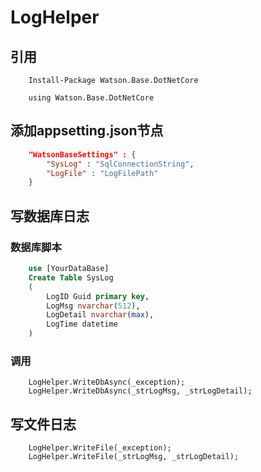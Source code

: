LogHelper
===
## 引用
        Install-Package Watson.Base.DotNetCore
```CSharp
    using Watson.Base.DotNetCore
```
## 添加appsetting.json节点
```json
    "WatsonBaseSettings" : {
        "SysLog" : "SqlConnectionString",
        "LogFile" : "LogFilePath"
    }
```
## 写数据库日志
### 数据库脚本
```Sql
    use [YourDataBase]
    Create Table SysLog
    (
        LogID Guid primary key,
        LogMsg nvarchar(512),
        LogDetail nvarchar(max),
        LogTime datetime
    )
```
### 调用
```CSharp
    LogHelper.WriteDbAsync(_exception);
    LogHelper.WriteDbAsync(_strLogMsg, _strLogDetail);
```
## 写文件日志
```CSharp
    LogHelper.WriteFile(_exception);
    LogHelper.WriteFile(_strLogMsg, _strLogDetail);
```
